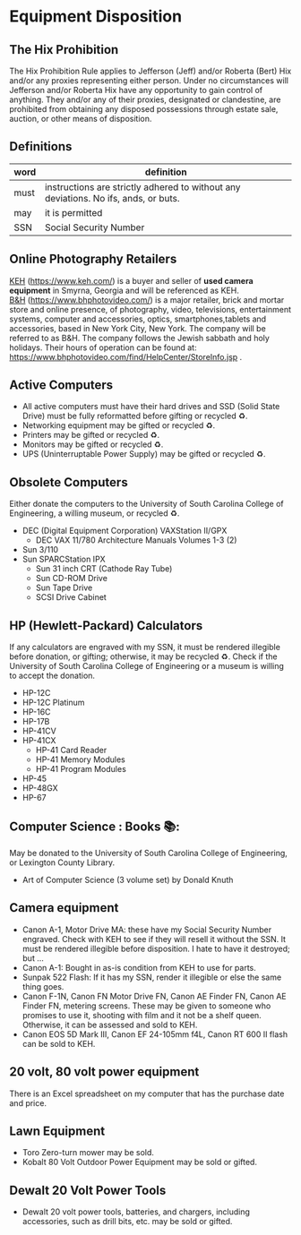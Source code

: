 # Equipment Disposition 
## The Hix Prohibition 
The Hix Prohibition Rule applies to Jefferson (Jeff) and/or Roberta (Bert) Hix and/or any proxies representing either person. Under no circumstances will Jefferson and/or Roberta Hix have any opportunity to gain control of anything. They and/or any of their proxies, designated or clandestine, are prohibited from obtaining any disposed possessions through estate sale, auction, or other means of disposition.

## Definitions
| word | definition |
|------|------------|
| must | instructions are strictly adhered to without any deviations. No ifs, ands, or buts. |
| may | it is permitted |
|SSN|Social Security Number |

## Online Photography Retailers 
[KEH](https://www.keh.com) (https://www.keh.com/) is a buyer and seller of **used camera equipment** in Smyrna, Georgia and will be referenced as KEH.<br>
[B&H](https://www.bhphotovideo.com/) (https://www.bhphotovideo.com/) is a major retailer, brick and mortar store and online presence, of photography, video, televisions, entertainment systems, computer and accessories, optics, smartphones,tablets and accessories, based in New York City, New York. The company will be referred to as B&H. The company follows the Jewish sabbath and holy holidays. Their hours of operation can be found at: https://www.bhphotovideo.com/find/HelpCenter/StoreInfo.jsp
.
## Active Computers 
- All active computers must have their hard drives and SSD (Solid State Drive) must be fully reformatted before gifting or recycled ♻️. 
- Networking equipment may be gifted or recycled ♻️. 
- Printers may be gifted or recycled ♻️.
- Monitors may be gifted or recycled ♻️. 
- UPS (Uninterruptable Power Supply) may be gifted or recycled ♻️. 

## Obsolete Computers 
Either donate the computers to the University of South Carolina College of Engineering, a willing museum, or recycled ♻️. 
- DEC (Digital Equipment Corporation) VAXStation II/GPX
  - DEC VAX 11/780 Architecture Manuals Volumes 1-3 (2)
- Sun 3/110
- Sun SPARCStation IPX 
  - Sun 31 inch CRT (Cathode Ray Tube)
  - Sun CD-ROM Drive 
  - Sun Tape Drive 
  - SCSI Drive Cabinet 

## HP (Hewlett-Packard) Calculators
If any calculators are engraved with my SSN, it must be rendered illegible before donation, or gifting; otherwise, it may be recycled ♻️. Check if the University of South Carolina College of Engineering or a museum is willing to accept the donation. 
- HP-12C
- HP-12C Platinum 
- HP-16C
- HP-17B
- HP-41CV 
- HP-41CX
  - HP-41 Card Reader 
  - HP-41 Memory Modules 
  - HP-41 Program Modules 
- HP-45
- HP-48GX
- HP-67

## Computer Science : Books 📚:
May be donated to the University of South Carolina College of Engineering, or Lexington County Library. 
- Art of Computer Science (3 volume set) by Donald Knuth 

## Camera equipment
- Canon A-1, Motor Drive MA: these have my Social Security Number engraved. Check with KEH to see if they will resell it without the SSN. It must be rendered illegible before disposition. I hate to have it destroyed; but ...
- Canon A-1: Bought in as-is condition from KEH to use for parts.
- Sunpak 522 Flash: If it has my SSN, render it illegible or else the same thing goes. 
- Canon F-1N, Canon FN Motor Drive FN, Canon AE Finder FN, Canon AE Finder FN, metering screens. These may be given to someone who promises to use it, shooting with film and it not be a shelf queen. Otherwise, it can be assessed and sold to KEH.
- Canon EOS 5D Mark III, Canon EF 24-105mm f4L, Canon RT 600 II flash can be sold to KEH.

## 20 volt, 80 volt power equipment 
There is an Excel spreadsheet on my computer that has the purchase date and price.

## Lawn Equipment
- Toro Zero-turn mower may be sold.
- Kobalt 80 Volt Outdoor Power Equipment may be sold or gifted. 

## Dewalt 20 Volt Power Tools
- Dewalt 20 volt power tools, batteries, and chargers, including accessories, such as drill bits, etc. may be sold or gifted. 
